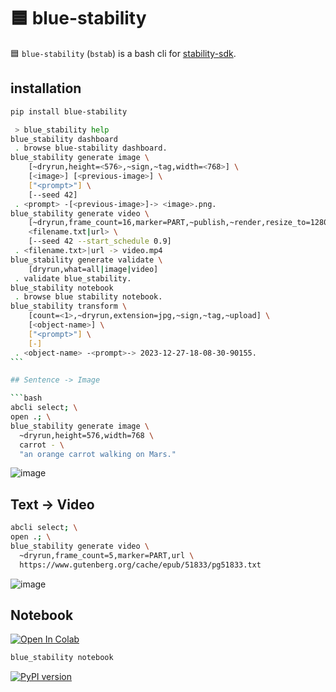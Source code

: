# 🟦 blue-stability

🟦 `blue-stability` (`bstab`) is a bash cli for [stability-sdk](https://github.com/Stability-AI/stability-sdk).

## installation

```bash
pip install blue-stability
```

````bash
 > blue_stability help
blue_stability dashboard
 . browse blue-stability dashboard.
blue_stability generate image \
	[~dryrun,height=<576>,~sign,~tag,width=<768>] \
	[<image>] [<previous-image>] \
	["<prompt>"] \
	[--seed 42]
 . <prompt> -[<previous-image>]-> <image>.png.
blue_stability generate video \
	[~dryrun,frame_count=16,marker=PART,~publish,~render,resize_to=1280x1024,~sign,slice_by=words|sentences,~upload,url] \
	<filename.txt|url> \
	[--seed 42 --start_schedule 0.9]
 . <filename.txt>|url -> video.mp4
blue_stability generate validate \
	[dryrun,what=all|image|video]
 . validate blue_stability.
blue_stability notebook
 . browse blue stability notebook.
blue_stability transform \
	[count=<1>,~dryrun,extension=jpg,~sign,~tag,~upload] \
	[<object-name>] \
	["<prompt>"] \
	[-]
 . <object-name> -<prompt>-> 2023-12-27-18-08-30-90155.
```

## Sentence -> Image

```bash
abcli select; \
open .; \
blue_stability generate image \
  ~dryrun,height=576,width=768 \
  carrot - \
  "an orange carrot walking on Mars."
````

![image](./assets/carrot.png)

## Text -> Video

```bash
abcli select; \
open .; \
blue_stability generate video \
  ~dryrun,frame_count=5,marker=PART,url \
  https://www.gutenberg.org/cache/epub/51833/pg51833.txt
```

![image](./assets/minds.gif)

## Notebook

[![Open In Colab](https://colab.research.google.com/assets/colab-badge.svg)](https://colab.research.google.com/github/kamangir/blue-stability/blob/main/nbs/demo_colab.ipynb)

```bash
blue_stability notebook
```

[![PyPI version](https://img.shields.io/pypi/v/blue-stability.svg)](https://blue-stability.org/project/gizai/)
